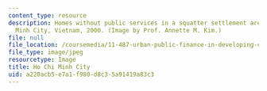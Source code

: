 ```yaml
---
content_type: resource
description: Homes without public services in a squatter settlement area of Ho Chi
  Minh City, Vietnam, 2000. (Image by Prof. Annette M. Kim.)
file: null
file_location: /coursemedia/11-487-urban-public-finance-in-developing-countries-fall-2004/a220acb5e7a1f980d8c35a91419a83c3_11-487f04.jpg
file_type: image/jpeg
resourcetype: Image
title: Ho Chi Minh City
uid: a220acb5-e7a1-f980-d8c3-5a91419a83c3
---
```

